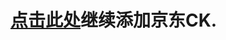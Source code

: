 
<html>

<body>

<h1><a href="http://82.156.215.224:5802/login" target="_blank">点击此处</a>继续添加京东CK.</h1>


</body>

</html>
